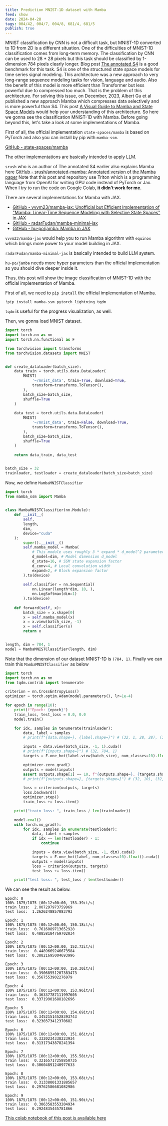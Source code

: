 ```yaml
---
title: Prediction MNIST-1D dataset with Mamba
feed: show
date: 2024-04-28
tags: 004/42, 004/7, 004/8, 681/4, 681/5
publish: true
---
```

MNIST classification by CNN is not a difficult task, but MNIST-1D converted to 1D from 2D is a different situation. One of the difficulties of MNIST-1D classification comes from long-term memory. The classification by CNN can be used to 28 * 28 pixels but this task should be classified by 1-dimension 784 pixels clearly longer.
Blog post [The annotated S4](https://srush.github.io/annotated-s4/#experiments-mnist) is a good benchmark for this task. S4 is one of the structured state space models for time series signal modeling. This architecture was a new approach to very long-range sequence modeling tasks for vision, language and audio. Also the benefit of this model is more efficient than Transformer but less powerful due to compressed too much. That is the problem of this architecture.
For solving this issue, on December, 2023, Albert Gu et al published a new approach Mamba which compresses data selectively and is more powerful than S4.  This post [A Visual Guide to Mamba and State Space Models](https://newsletter.maartengrootendorst.com/p/a-visual-guide-to-mamba-and-state) would help your understanding of this architecture.
So here we gonna see the classification MNIST-1D with Mamba. Before going beyond this, let's take a look at some implementations of Mamba. 

First of all, the official implementation `state-spaces/mamba` is based on PyTorch and also you can install by pip with `mamba-ssm`. 

[GitHub - state-spaces/mamba](https://github.com/state-spaces/mamba)

The other implementations are basically intended to apply LLM.

`srush` who is an author of The annotated S4 earlier also explains Mamba here [GitHub - srush/annotated-mamba: Annotated version of the Mamba paper](https://github.com/srush/annotated-mamba) 
Note that this post and repository use Triton which is a programming language from OpenAI for writing GPU code instead of PyTorch or Jax. When I try to run the code on Google Colab, **it didn’t work for me.**

There are several implementations for Mamba with JAX.
 - [GitHub - vvvm23/mamba-jax: Unofficial but Efficient Implementation of "Mamba: Linear-Time Sequence Modeling with Selective State Spaces" in JAX](https://github.com/vvvm23/mamba-jax)
 - [GitHub - radarFudan/mamba-minimal-jax](https://github.com/radarFudan/mamba-minimal-jax)
 - [GitHub - hu-po/jamba: Mamba in JAX](https://github.com/hu-po/jamba)

`vvvm23/mamba-jax` would help you to run Mamba algorithm with `equinox` which brings more power to your model building in JAX.

`radarFudan/mamba-minimal-jax` is basically intended to build LLM system.

`hu-po/jamba` needs more hyper parameters than the official implementation so you should dive deeper inside it.

Thus, this post will show the image classification of MNIST-1D with the official implementation of Mamba.

First of all, we need to `pip install` the official  implementation  of Mamba.

```shell
!pip install mamba-ssm pytorch_lightning tqdm
```

`tqdm` is useful for the progress visualization, as well.

Then, we gonna load MNIST dataset.

```python
import torch
import torch.nn as nn
import torch.nn.functional as F

from torchvision import transforms
from torchvision.datasets import MNIST


def create_dataloader(batch_size):
	data_train = torch.utils.data.DataLoader(
		MNIST(
			'~/mnist_data', train=True, download=True,
			transform=transforms.ToTensor(),
		),
		batch_size=batch_size,
		shuffle=True
	)
	
	data_test = torch.utils.data.DataLoader(
		MNIST(
			'~/mnist_data', train=False, download=True,
			transform=transforms.ToTensor(),
		),
		batch_size=batch_size,
		shuffle=True
	)
	
	return data_train, data_test


batch_size = 32
trainloader, testloader = create_dataloader(batch_size=batch_size)
```

Now, we define `MambaMNISTClassifier`

```python
import torch
from mamba_ssm import Mamba

  
class MambaMNISTClassifier(nn.Module):
	def __init__(
		self,
		length,
		dim,
		device="cuda"
	):
		super().__init__()
		self.mamba_model = Mamba(
			# This module uses roughly 3 * expand * d_model^2 parameters
			d_model=dim, # Model dimension d_model
			d_state=16, # SSM state expansion factor
			d_conv=4, # Local convolution width
			expand=2, # Block expansion factor
		).to(device)
		
		self.classifier = nn.Sequential(
			nn.Linear(length*dim, 10, ),
			nn.LogSoftmax(dim=1)
		).to(device)
		
	def forward(self, x):
		batch_size = x.shape[0]
		x = self.mamba_model(x)
		x = x.view(batch_size, -1)
		x = self.classifier(x)
		return x


length, dim = 784, 1
model = MambaMNISTClassifier(length, dim)
```

Note that the dimension of our dataset MNIST-1D is `(784, 1)`. Finally we can train this `MambaMNISTClassifier` as below

```python
import torch
import torch.nn as nn
from tqdm.contrib import tenumerate

criterion = nn.CrossEntropyLoss()
optimizer = torch.optim.Adam(model.parameters(), lr=1e-4)

for epoch in range(10):
	print(f"Epoch: {epoch}")
	train_loss, test_loss = 0.0, 0.0
	model.train()

	for idx, samples in tenumerate(trainloader):
		data, label = samples
		# print(f"{data.shape=}, {label.shape=}") # (32, 1, 28, 28), (32,)

		inputs = data.view(batch_size, -1, 1).cuda()
		# print(f"{inputs.shape=}") # (32, 784, 1)
		targets = F.one_hot(label.view(batch_size), num_classes=10).float().cuda()

		optimizer.zero_grad()
		outputs = model(inputs)
		assert outputs.shape[1] == 10, f"{outputs.shape=}, {targets.shape=}"
		# print(f"{outputs.shape=}, {targets.shape=}") # (32, 10), (32, 10)

		loss = criterion(outputs, targets)
		loss.backward()
		optimizer.step()
		train_loss += loss.item()

	print("train loss: ", train_loss / len(trainloader))

	model.eval()
	with torch.no_grad():
		for idx, samples in enumerate(testloader):
			data, label = samples
			if idx == len(testloader) - 1:
				continue

			inputs = data.view(batch_size, -1, dim).cuda()
			targets = F.one_hot(label, num_classes=10).float().cuda()
			outputs = model(inputs)
			loss = criterion(outputs, targets)
			test_loss += loss.item()

	print("test loss: ", test_loss / len(testloader))
```

We can see the result as below.

```
Epoch: 0
100% 1875/1875 [00:12<00:00, 153.39it/s]
train loss:  2.007297973759969
test loss:  1.2626248857083793

Epoch: 1
100% 1875/1875 [00:12<00:00, 150.18it/s]
train loss:  0.7616089713652928
test loss:  0.48858184769702034

Epoch: 2
100% 1875/1875 [00:12<00:00, 152.72it/s]
train loss:  0.4489669246673584
test loss:  0.38821695004693996

Epoch: 3
100% 1875/1875 [00:12<00:00, 150.30it/s]
train loss:  0.39068551207383473
test loss:  0.3567553902276979

Epoch: 4
100% 1875/1875 [00:12<00:00, 153.96it/s]
train loss:  0.36337787111997605
test loss:  0.33719901688182696

Epoch: 5
100% 1875/1875 [00:12<00:00, 154.69it/s]
train loss:  0.34521514528393743
test loss:  0.3230373412370682

Epoch: 6
100% 1875/1875 [00:12<00:00, 151.86it/s]
train loss:  0.3320234338223934
test loss:  0.31317343878241394

Epoch: 7
100% 1875/1875 [00:12<00:00, 155.58it/s]
train loss:  0.32165717258850735
test loss:  0.30604891240977633

Epoch: 8
100% 1875/1875 [00:12<00:00, 153.68it/s]
train loss:  0.31338001331885657
test loss:  0.29762586681082986

Epoch: 9
100% 1875/1875 [00:12<00:00, 151.90it/s]
train loss:  0.3063583553204934
test loss:  0.2924835445781866
```

[This colab notebook of this post is available here](https://colab.research.google.com/drive/1wOTKQbCD92sUxOS_EM-yfYgcokdXpwyi?usp=sharing)
